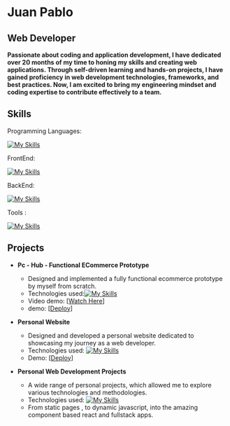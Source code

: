 # Juan Pablo

## Web Developer

**Passionate about coding and application development, I have dedicated over 20 months of my time to honing my skills and creating web applications. Through self-driven learning and hands-on projects, I have gained proficiency in web development technologies, frameworks, and best practices. Now, I am excited to bring my engineering mindset and coding expertise to contribute effectively to a team.**


## Skills
Programming Languages:

[![My Skills](https://skillicons.dev/icons?i=js,ts)](https://skillicons.dev)

FrontEnd:

[![My Skills](https://skillicons.dev/icons?i=react,html,css,tailwind,nextjs)](https://skillicons.dev)

BackEnd:

[![My Skills](https://skillicons.dev/icons?i=nodejs,expressjs,nextjs,mongodb)](https://skillicons.dev)

Tools :

[![My Skills](https://skillicons.dev/icons?i=jest,git,vscode)](https://skillicons.dev)

## Projects
* **Pc - Hub - Functional ECommerce Prototype**
    * Designed and implemented a fully functional ecommerce prototype by myself from scratch.
    * Technologies used:[![My Skills](https://skillicons.dev/icons?i=ts,react,tailwindcss,nextjs,mongodb,jest,git)](https://skillicons.dev)
    * Video demo: [[Watch Here](https://www.youtube.com/watch?v=HdrY0wZqlFk&ab_channel=JuanPabloValdezTorres)]
  *  demo: [[Deploy](https://store-juanp-vt.vercel.app/)]
    
* **Personal Website**
    * Designed and developed a personal website dedicated to showcasing my journey as a web developer.
    * Technologies used:    [![My Skills](https://skillicons.dev/icons?i=ts,react,sass,git)](https://skillicons.dev)
    * Demo: [[Deploy](https://store-juanp-vt.vercel.app/)]

* **Personal Web Development Projects**
    * A wide range of personal projects, which allowed me to explore various technologies and methodologies.
    * Technologies used:   [![My Skills](https://skillicons.dev/icons?i=js,ts,react,html,css,git)](https://skillicons.dev)
    * From static pages , to dynamic javascript, into the amazing component based react and fullstack apps.
